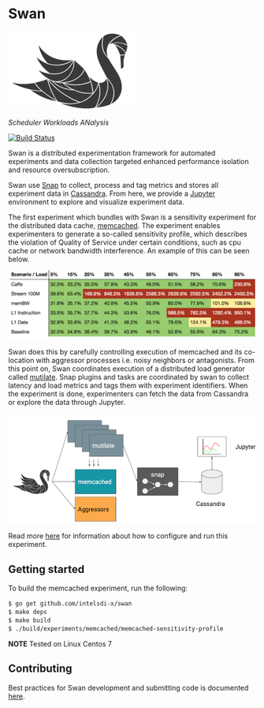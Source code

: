 # Swan

![Swan diagram](docs/swan-logo.png)

_Scheduler Workloads ANalysis_

[![Build Status](https://travis-ci.com/intelsdi-x/swan.svg?token=EuvqyXrzZzZgasmsv6hn&branch=master)](https://travis-ci.com/intelsdi-x/swan)

Swan is a distributed experimentation framework for automated experiments and data collection
targeted enhanced performance isolation and resource oversubscription.

Swan use [Snap](https://github.com/intelsdi-x/snap) to collect, process and tag metrics and stores all experiment data in [Cassandra](http://cassandra.apache.org/).
From here, we provide a [Jupyter](http://jupyter.org/) environment to explore and visualize experiment data.

The first experiment which bundles with Swan is a sensitivity experiment for the distributed
data cache, [memcached](https://memcached.org/). The experiment enables experimenters to generate
a so-called sensitivity profile, which describes the violation of Quality of Service under certain
conditions, such as cpu cache or network bandwidth interference. An example of this can be seen below.

![Sensitivity profile](docs/sensitivity-profile.png)

Swan does this by carefully controlling execution of memcached and its co-location with aggressor
processes i.e. noisy neighbors or antagonists. From this point on, Swan coordinates execution of
a distributed load generator called [mutilate](https://github.com/leverich/mutilate).
Snap plugins and tasks are coordinated by swan to collect latency and load metrics and tags them
with experiment identifiers. When the experiment is done, experimenters can fetch the data from
Cassandra or explore the data through Jupyter.

![Swan diagram](docs/swan.png)

Read more [here](experiments/memcached-sensitivity-profile/README.md) for information about how to configure and run this experiment.

## Getting started

To build the memcached experiment, run the following:

```bash
$ go get github.com/intelsdi-x/swan
$ make deps
$ make build
$ ./build/experiments/memcached/memcached-sensitivity-profile
```

**NOTE** Tested on Linux Centos 7

## Contributing

Best practices for Swan development and submitting code is documented [here](docs/development.md).
